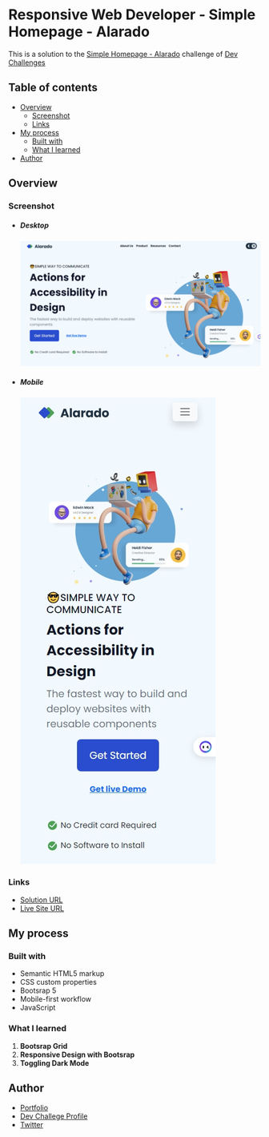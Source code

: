 # Responsive Web Developer - Simple Homepage - Alarado

This is a solution to the [Simple Homepage - Alarado](https://devchallenges.io/challenge/simple-hompage-alarado) challenge of [Dev Challenges](https://devchallenges.io/path/responsive-web-developer)

## Table of contents

- [Overview](#overview)
  - [Screenshot](#screenshot)
  - [Links](#links)
- [My process](#my-process)
  - [Built with](#built-with)
  - [What I learned](#what-i-learned)
- [Author](#author)

## Overview

### Screenshot

- ##### Desktop

  ![](./assets/img/desktop.png)
- ##### Mobile

  ![](./assets/img/mobile.png)

### Links

- [Solution URL](https://github.com/MahmoodHashem/Mentor-Challanges/tree/main/age-calculator)
- [Live Site URL](https://mahmoodhashem.github.io/Mentor-Challanges/age-calculator/index.html)

## My process

### Built with

- Semantic HTML5 markup
- CSS custom properties
- Bootsrap 5
- Mobile-first workflow
- JavaScript

### What I learned

1. **Bootsrap Grid**
2. **Responsive Design with Bootsrap**
3. **Toggling Dark Mode**

## Author

- [Portfolio](https://main--mahmood-hashemi.netlify.app/)
- [Dev Challege Profile](https://devchallenges.io/profile/74ecefe8-8279-4b2c-acc9-225aae358096)
- [Twitter](https://twitter.com/Mahmood18999963)
